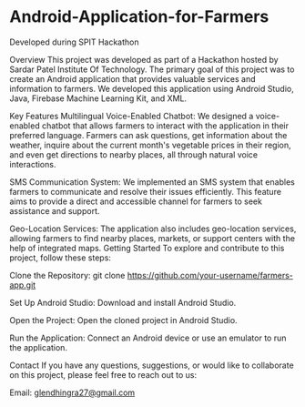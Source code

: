# Android-Application-for-Farmers
Developed during SPIT Hackathon

Overview
This project was developed as part of a Hackathon hosted by Sardar Patel Institute Of Technology. The primary goal of this project was to create an Android application that provides valuable services and information to farmers. We developed this application using Android Studio, Java, Firebase Machine Learning Kit, and XML.

Key Features
Multilingual Voice-Enabled Chatbot: We designed a voice-enabled chatbot that allows farmers to interact with the application in their preferred language. Farmers can ask questions, get information about the weather, inquire about the current month's vegetable prices in their region, and even get directions to nearby places, all through natural voice interactions.

SMS Communication System: We implemented an SMS system that enables farmers to communicate and resolve their issues efficiently. This feature aims to provide a direct and accessible channel for farmers to seek assistance and support.

Geo-Location Services: The application also includes geo-location services, allowing farmers to find nearby places, markets, or support centers with the help of integrated maps.
Getting Started
To explore and contribute to this project, follow these steps:

Clone the Repository:
git clone https://github.com/your-username/farmers-app.git

Set Up Android Studio:
Download and install Android Studio.

Open the Project:
Open the cloned project in Android Studio.

Run the Application:
Connect an Android device or use an emulator to run the application.

Contact
If you have any questions, suggestions, or would like to collaborate on this project, please feel free to reach out to us:

Email: glendhingra27@gmail.com
